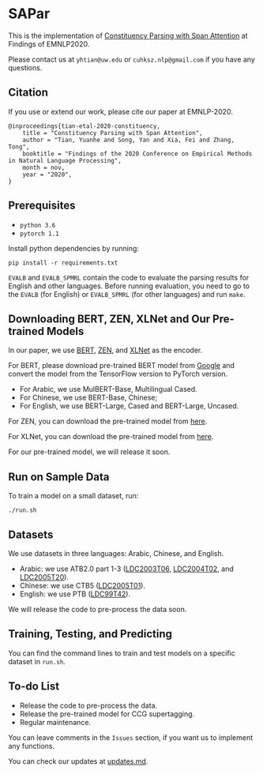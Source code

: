 # SAPar

This is the implementation of [Constituency Parsing with Span Attention](http://arxiv.org/abs/2010.07543) at Findings of EMNLP2020.

Please contact us at `yhtian@uw.edu` or `cuhksz.nlp@gmail.com` if you have any questions.

## Citation

If you use or extend our work, please cite our paper at EMNLP-2020.

```
@inproceedings{tian-etal-2020-constituency,
    title = "Constituency Parsing with Span Attention",
    author = "Tian, Yuanhe and Song, Yan and Xia, Fei and Zhang, Tong",
    booktitle = "Findings of the 2020 Conference on Empirical Methods in Natural Language Processing",
    month = nov,
    year = "2020",
}
```

## Prerequisites
* `python 3.6`
* `pytorch 1.1`

Install python dependencies by running:

`
pip install -r requirements.txt
`

`EVALB` and `EVALB_SPMRL` contain the code to evaluate the parsing results for English and other languages. Before running evaluation, you need to go to the `EVALB` (for English) or `EVALB_SPMRL` (for other languages) and run `make`.


## Downloading BERT, ZEN, XLNet and Our Pre-trained Models

In our paper, we use [BERT](https://www.aclweb.org/anthology/N19-1423/), [ZEN](https://arxiv.org/abs/1911.00720), and [XLNet](https://arxiv.org/pdf/1906.08237.pdf) as the encoder.

For BERT, please download pre-trained BERT model from [Google](https://github.com/google-research/bert) and convert the model from the TensorFlow version to PyTorch version. 
* For Arabic, we use MulBERT-Base, Multilingual Cased.
* For Chinese, we use BERT-Base, Chinese;
* For English, we use BERT-Large, Cased and BERT-Large, Uncased.

For ZEN, you can download the pre-trained model from [here](https://github.com/sinovation/ZEN).

For XLNet, you can download the pre-trained model from [here](https://github.com/zihangdai/xlnet).

For our pre-trained model, we will release it soon.

## Run on Sample Data

To train a model on a small dataset, run:

`
./run.sh
`


## Datasets

We use datasets in three languages: Arabic, Chinese, and English.
 
* Arabic: we use ATB2.0 part 1-3 ([LDC2003T06](https://catalog.ldc.upenn.edu/LDC2003T06), [LDC2004T02](https://catalog.ldc.upenn.edu/LDC2004T02), and [LDC2005T20](https://catalog.ldc.upenn.edu/LDC2005T20)).
* Chinese: we use CTB5 ([LDC2005T01](https://catalog.ldc.upenn.edu/LDC2005T01)).
* English: we use PTB ([LDC99T42](https://catalog.ldc.upenn.edu/LDC99T42)). 

We will release the code to pre-process the data soon.


## Training, Testing, and Predicting

You can find the command lines to train and test models on a specific dataset in `run.sh`.


## To-do List

* Release the code to pre-process the data.
* Release the pre-trained model for CCG supertagging.
* Regular maintenance.

You can leave comments in the `Issues` section, if you want us to implement any functions.

You can check our updates at [updates.md](./updates.md).

